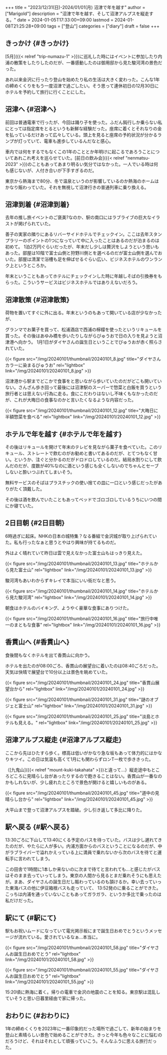 +++
title = "2023/12/31(日)-2024/01/01(月) 沼津で年を越す"
author = ["Marigold"]
description = "沼津で年を越す、そして沼津アルプスを縦走する。"
date = 2024-01-05T17:33:00+09:00
lastmod = 2024-01-08T21:25:28+09:00
tags = ["登山"]
categories = ["diary"]
draft = false
+++

## きっかけ {#きっかけ}

[5月]({{< relref "trip-numazu-1" >}})に巡礼した時にはイベントに参加したり内浦の散策をしたりしたのだが、一番感動したのは御用邸から見た駿河湾の景色だった。

あれ以来金沢に行ったり登山を始めたり私の生活は大きく変わった。こんな1年の締めくくりをもう一度沼津で過ごしたい。そう思って連休初日の12月30日にホテルを予約して旅行に行くことにした。


## 沼津へ {#沼津へ}

前回は普通電車で行ったが、今回は踊り子を使った。ふだん鈍行しか乗らない私にとっては指定席をとるというも新鮮な経験だった。座席に着くとそれなりの金を払っているだけあって広々している。頭上を見ると座席の予約状況が分かるランプが灯っていて、電車も進歩しているんだなと感心。

車内では何をするでもなくこの1年のこととか年明けに起こるであろうことについてあれこれ考えを巡らせていた。[前日の飲み会]({{< relref "nenmatsu-2023" >}})のこともあってあまり明るい気分ではなかった。一人でいる時は何も感じないが、人付き合いが下手すぎるのだ。

東京から熱海まで80分、冬で温泉というのが影響しているのか熱海のホームはかなり賑わっていた。それを無視して沼津行きの普通列車に乗り換える。


## 沼津到着 {#沼津到着}

去年の推し旅イベントのご褒美?なのか、駅の南口にはラブライブの巨大なイラストが掲げられていた。

善子の実家の隣りにあるリバーサイドホテルでチェックイン。ここは去年スタンプラリーのポイントの1つになっていて中に入ったことはあるのだが泊まるのは初めて。
1泊2万円ぐらいだったが、年末だし少しは贅沢をしようという思いもあった。部屋は10階で富士山側と狩野川側とを選べるのだが富士山側を選んでおいた。部屋は清潔で浴槽も足を伸ばせるぐらい広い、ビジネスホテルのワンランク上というところか。

年末ということもあってホテルにチェックインした時に年越しそばの引換券をもらった。こういうサービスはビジネスホテルではありえないだろう。


## 沼津散策 {#沼津散策}

荷物を置いてすぐに外に出る。年末というのもあって開いている店が少なかったが、

グランマでお菓子を買って、松浦酒店で西浦の檸檬を使ったというリキュールを買った。その後はあゆみ橋を歩いたりしながらびゅうおで日の入りを見ようと沼津港へ向かう。
1月1日がダイヤさんの誕生日ということでびゅうおが赤く照らされていた。

{{< figure src="/img/20240101/thumbnail/20240101_8.jpg" title="ダイヤさんカラーに染まるびゅうお" rel="lightbox" link="/img/20240101/20240101_8.jpg" >}}

沼津港から駅までどこかで食事をと思いながら歩いていたのだがどこも開いていない。さんざん歩き回って最後には沼津駅のスーパーで惣菜と白飯を買うという旅行者とは思えない行為に走る。食にこだわりはないし不味くもなかったのだが、これが大晦日の食事なのかと言いたくなるような内容だった。

{{< figure src="/img/20240101/thumbnail/20240101_12.jpg" title="大晦日に半額惣菜を食べる" rel="lightbox" link="/img/20240101/20240101_12.jpg" >}}


## ホテルで年を越す {#ホテルで年を越す}

その後はリキュールを開けて年末のテレビを見ながら菓子を食べていた。このリキュール、ストレートで飲むのがお勧めと書いてあるのだが、とてつもなく甘い。というか、注ぐと分かるのだがドロドロしているのだ。結局水割りにして飲んだのだが、度数が40%なのに酒という感じも全くしないのでちゃんとセーブしないと酔いつぶれてしまいそう。

無料サービスのそばはプラスチックの使い捨ての皿に一口という感じだったがありがたく頂戴した。

その後は酒を飲んでいたこともあってベッドでゴロゴロしているうちにいつの間にか寝ていた。


## 2日目朝 {#2日目朝}

6時過ぎに起床。NHKの日本の城特集？なる番組で金沢城が取り上げられていた。私も行ったなぁと思うとやはり興味が持てるものだ。

外はよく晴れていて昨日は雲で見えなかった富士山もはっきり見えた。

{{< figure src="/img/20240101/thumbnail/20240101_13.jpg" title="ホテルから見た富士山" rel="lightbox" link="/img/20240101/20240101_13.jpg" >}}

駿河湾もあいわからずキレイで本当にいい街だなと思う。

{{< figure src="/img/20240101/thumbnail/20240101_14.jpg" title="ホテルから見た駿河湾" rel="lightbox" link="/img/20240101/20240101_14.jpg" >}}

朝食はホテルのバイキング、ようやく豪華な食事にありつけた。

{{< figure src="/img/20240101/thumbnail/20240101_16.jpg" title="旅行中唯一のまともな食事" rel="lightbox" link="/img/20240101/20240101_16.jpg" >}}


## 香貫山へ {#香貫山へ}

食後間もなくホテルを出て香貫山に向かう。

ホテルを出たのが08:00ごろ、香貫山の展望台に着いたのは08:40ごろだった。天気は快晴で展望台で10分以上は景色を眺めていた。

{{< figure src="/img/20240101/thumbnail/20240101_24.jpg" title="香貫山展望台から" rel="lightbox" link="/img/20240101/20240101_24.jpg" >}}

{{< figure src="/img/20240101/thumbnail/20240101_31.jpg" title="謎のオブジェと富士山" rel="lightbox" link="/img/20240101/20240101_31.jpg" >}}

{{< figure src="/img/20240101/thumbnail/20240101_25.jpg" title="淡島とホテルも見える。" rel="lightbox" link="/img/20240101/20240101_25.jpg" >}}


## 沼津アルプス縦走 {#沼津アルプス縦走}

ここから先はひたすら歩く。標高は低いがかなり急な坂もあって体力的にはかなりキツイ。この日は気温も高くて1月にも関わらずロンT一枚で歩ききった。

（[九鬼山]({{< relref "mount-kuki-takahata" >}})と違って...）縦走途中もところどころに見晴らし台があったりするので飽きることはない。香貫山が一番なのかもしれないが、少し疲れたところで景色が開けると嬉しいものがある。

{{< figure src="/img/20240101/thumbnail/20240101_45.jpg" title="道中の見晴らし台から" rel="lightbox" link="/img/20240101/20240101_45.jpg" >}}

大平山まで登って沼津アルプスを踏破。少し引き返して多比に降りた。


## 駅へ戻る {#駅へ戻る}

13:30ごろに下山して13:40にくる予定のバスを待っていた。バスは少し遅れてきたのだが、やたらに人が多い。内浦方面からのバスということになるのだが、中がラブライバーで溢れかえっている上に満員で乗れないから次のバスを待てと運転手に言われてしまう。

この田舎で1時間に1本しか来ないのに次まで待てと言われても...と感じたがバスはそのまま去っていってしまう。東京の人間から見るとまだ乗れそうにも思えたが。まあ、ダイヤさんの誕生日だし賑わっているのも頷けるか。幸い去っていった東海バスの他に伊豆箱根バスも走っていて、
13:52発のに乗ることができた。こっちは内浦を通っていないこともあってガラガラ、というか多比で乗ったのは私だけだった。


## 駅にて {#駅にて}

駅もお祝いムードになっていて電光掲示板にまで誕生日おめでとうというメッセージが流れている。愛されているなぁ...本当に。

{{< figure src="/img/20240101/thumbnail/20240101_58.jpg" title="ダイヤさんお誕生日おめでとう" rel="lightbox" link="/img/20240101/20240101_58.jpg" >}}

{{< figure src="/img/20240101/thumbnail/20240101_55.jpg" title="ダイヤさんお誕生日おめでとう" rel="lightbox" link="/img/20240101/20240101_55.jpg" >}}

15:20頃に熱海に着く。帰りの電車で金沢の地震のことを知る。東京駅は混乱していそうと思い日暮里経由で家に帰った。


## おわりに {#おわりに}

1年の締めくくりを2023年に一番印象的だった場所で過ごして、新年の始まりを登山と素晴らしい景色で始めることができた。きっと今年も色々なことに悩むのだろうけど、それはそれとして頑張っていこう。そんなふうに思える旅行だった。

